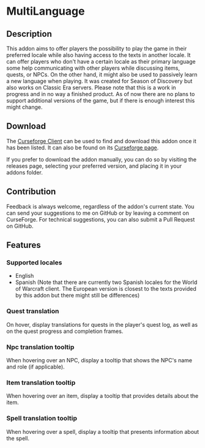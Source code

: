 # MultiLanguage

## Description
This addon aims to offer players the possibility to play the game in their preferred locale while also having access to the texts in another locale. It can offer players who don't have a certain locale as their primary language some help communicating with other players while discussing items, quests, or NPCs. On the other hand, it might also be used to passively learn a new language when playing. It was created for Season of Discovery but also works on Classic Era servers. Please note that this is a work in progress and in no way a finished product. As of now there are no plans to support additional versions of the game, but if there is enough interest this might change.

## Download
The [Curseforge Client](https://curseforge.overwolf.com/) can be used to find and download this addon once it has been listed. It can also be found on its [Curseforge page](https://www.curseforge.com/wow/addons/multilanguage).

If you prefer to download the addon manually, you can do so by visiting the releases page, selecting your preferred version, and placing it in your addons folder.

## Contribution
Feedback is always welcome, regardless of the addon's current state. You can send your suggestions to me on GitHub or by leaving a comment on CurseForge. For technical suggestions, you can also submit a Pull Request on GitHub.

## Features

### Supported locales
- English
- Spanish (Note that there are currently two Spanish locales for the World of Warcraft client. The European version is closest to the texts provided by this addon but there might still be differences)

### Quest translation
On hover, display translations for quests in the player's quest log, as well as on the quest progress and completion frames.

### Npc translation tooltip
When hovering over an NPC, display a tooltip that shows the NPC's name and role (if applicable).

### Item translation tooltip
When hovering over an item, display a tooltip that provides details about the item.

### Spell translation tooltip
When hovering over a spell, display a tooltip that presents information about the spell.
